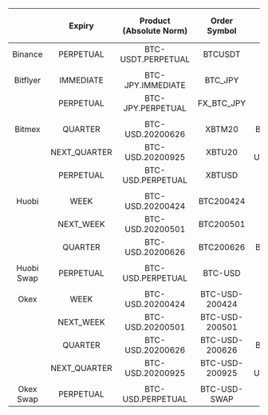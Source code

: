 

|            |    Expiry    | Product (Absolute Norm) |  Order Symbol  | Subscription Symbol (Relative Norm) |   Feed Symbol  |
|:----------:|:------------:|:-----------------------:|:--------------:|:-----------------------------------:|:--------------:|
|   Binance  |   PERPETUAL  |    BTC-USDT.PERPETUAL   |     BTCUSDT    |          BTC-USDT.PERPETUAL         |     btcusdt    |
|            |              |                         |                |                                     |                |
|  Bitflyer  |   IMMEDIATE  |    BTC-JPY.IMMEDIATE    |     BTC_JPY    |          BTC-JPY.IMMEDIATE          |     BTC_JPY    |
|            |   PERPETUAL  |    BTC-JPY.PERPETUAL    |   FX_BTC_JPY   |          BTC-JPY.PERPETUAL          |   FX_BTC_JPY   |
|            |              |                         |                |                                     |                |
|   Bitmex   |    QUARTER   |     BTC-USD.20200626    |     XBTM20     |           BTC-USD.QUARTER           |     XBTM20     |
|            | NEXT_QUARTER |     BTC-USD.20200925    |     XBTU20     |         BTC-USD.NEXT_QUARTER        |     XBTU20     |
|            |   PERPETUAL  |    BTC-USD.PERPETUAL    |     XBTUSD     |          BTC-USD.PERPETUAL          |     XBTUSD     |
|            |              |                         |                |                                     |                |
|    Huobi   |     WEEK     |     BTC-USD.20200424    |    BTC200424   |             BTC-USD.WEEK            |     BTC_CW     |
|            |   NEXT_WEEK  |     BTC-USD.20200501    |    BTC200501   |          BTC-USD.NEXT_WEEK          |     BTC_NW     |
|            |    QUARTER   |     BTC-USD.20200626    |    BTC200626   |           BTC-USD.QUARTER           |     BTC_CQ     |
|            |              |                         |                |                                     |                |
| Huobi Swap |   PERPETUAL  |    BTC-USD.PERPETUAL    |     BTC-USD    |          BTC-USD.PERPETUAL          |     BTC-USD    |
|            |              |                         |                |                                     |                |
|    Okex    |     WEEK     |     BTC-USD.20200424    | BTC-USD-200424 |            BTC-USD.WEEK             | BTC-USD-200424 |
|            |   NEXT_WEEK  |    BTC-USD.20200501     | BTC-USD-200501 |          BTC-USD.NEXT_WEEK          | BTC-USD-200501 |
|            |    QUARTER   |     BTC-USD.20200626    | BTC-USD-200626 |           BTC-USD.QUARTER           | BTC-USD-200626 |
|            | NEXT_QUARTER |     BTC-USD.20200925    | BTC-USD-200925 |         BTC-USD.NEXT_QUARTER        | BTC-USD-200925 |
|            |              |                         |                |                                     |                |
|  Okex Swap |   PERPETUAL  |    BTC-USD.PERPETUAL    |  BTC-USD-SWAP  |          BTC-USD.PERPETUAL          |  BTC-USD-SWAP  |